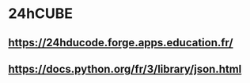 # 24hCUBE
## https://24hducode.forge.apps.education.fr/
## https://docs.python.org/fr/3/library/json.html
